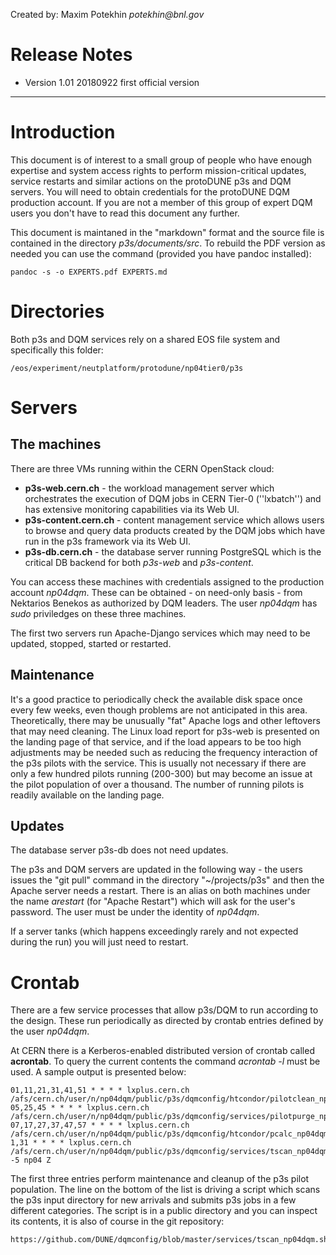 Created by: Maxim Potekhin        _potekhin@bnl.gov_

# Release Notes

* Version 1.01 20180922 first official version

---

# Introduction

This document is of interest to a small group of people who
have enough expertise and system access rights to perform
mission-critical updates, service restarts and similar actions
on the protoDUNE p3s and DQM servers. You will need to obtain
credentials for the protoDUNE DQM production account. If you
are not a member of this group of expert DQM users you don't
have to read this document any further.

This document is maintaned in the "markdown" format and the source file
is contained in the directory *p3s/documents/src*. To rebuild the PDF
version as needed you can use the command (provided you have pandoc
installed):

```
pandoc -s -o EXPERTS.pdf EXPERTS.md
```

# Directories

Both p3s and DQM services rely on a shared EOS file system
and specifically this folder:
```
/eos/experiment/neutplatform/protodune/np04tier0/p3s
```


# Servers

## The machines
There are three VMs running within the CERN OpenStack cloud:

* **p3s-web.cern.ch** - the workload management server which orchestrates the execution of DQM jobs in CERN Tier-0 (''lxbatch'') and has extensive monitoring capabilities via its Web UI.
* **p3s-content.cern.ch** - content management service which allows users to browse and query data products created by the DQM jobs which have run in the p3s framework via its Web UI.
* **p3s-db.cern.ch** - the database server running PostgreSQL which is the critical DB backend for both *p3s-web* and *p3s-content*.

You can access these machines with credentials assigned to the production account *np04dqm*. These can be obtained -  on need-only basis - from Nektarios Benekos
as authorized by DQM leaders. The user *np04dqm* has *sudo* priviledges on these three machines.

The first two servers run Apache-Django services which may need to be updated, stopped, started or restarted.

## Maintenance

It's a good practice to periodically check the available disk space once every few weeks, even though
problems are not anticipated in this area. Theoretically, there may be unusually "fat" Apache logs
and other leftovers that may need cleaning. The Linux load report for p3s-web is presented on the
landing page of that service, and if the load appears to be too high adjustments may be needed such
as reducing the frequency interaction of the p3s pilots with the service. This is usually not necessary
if there are only a few hundred pilots running (200-300) but may become an issue at the pilot population
of over a thousand. The number of running pilots is readily available on the landing page.

## Updates

The database server p3s-db does not need updates.

The p3s and DQM servers are updated in the following way - the users issues
the "git pull" command in the directory "~/projects/p3s" and then the Apache server needs a restart. There is an alias
on both machines under the name *arestart* (for "Apache Restart") which will ask for the user's password. The user must
be under the identity of *np04dqm*.

If a server tanks (which happens exceedingly rarely and not expected during the run) you will just need
to restart.

# Crontab

There are a few service processes that allow p3s/DQM to run according to the design. These run
periodically as directed by crontab entries defined by the user *np04dqm*.

At CERN there is a Kerberos-enabled distributed version of crontab called **acrontab**. To query
the current contents the command *acrontab -l* must be used. A sample output is presented below:

```
01,11,21,31,41,51 * * * * lxplus.cern.ch /afs/cern.ch/user/n/np04dqm/public/p3s/dqmconfig/htcondor/pilotclean_np04dqm.sh
05,25,45 * * * * lxplus.cern.ch /afs/cern.ch/user/n/np04dqm/public/p3s/dqmconfig/services/pilotpurge_np04dqm.sh
07,17,27,37,47,57 * * * * lxplus.cern.ch /afs/cern.ch/user/n/np04dqm/public/p3s/dqmconfig/htcondor/pcalc_np04dqm.sh
1,31 * * * * lxplus.cern.ch /afs/cern.ch/user/n/np04dqm/public/p3s/dqmconfig/services/tscan_np04dqm.sh -5 np04 Z
```

The first three entries perform maintenance and cleanup of the p3s pilot population. The line on the bottom of the list
is driving a script which scans the p3s input directory for new arrivals and submits p3s jobs in a few different categories.
The script is in a public directory and you can inspect its contents, it is also of course in the git
repository:

```
https://github.com/DUNE/dqmconfig/blob/master/services/tscan_np04dqm.sh
```